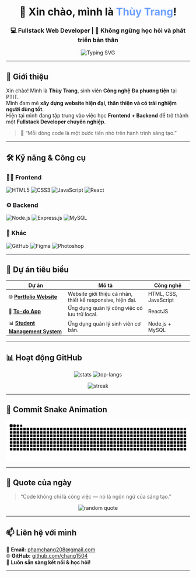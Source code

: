 
<!-- Header / Banner -->
<h1 align="center">👋 Xin chào, mình là <span style="color:#70a1ff;">Thùy Trang</span>!</h1>
<h3 align="center">💻 Fullstack Web Developer | 🌱 Không ngừng học hỏi và phát triển bản thân</h3>

<p align="center">
  <img src="https://readme-typing-svg.herokuapp.com?font=Fira+Code&size=20&pause=1000&color=70A1FF&center=true&vCenter=true&width=600&lines=👩‍💻+Yêu+công+nghệ+và+lập+trình;☕+Code+%2B+Design+%3D+My+passion;🚀+Hướng+đến+trở+thành+Fullstack+Developer" alt="Typing SVG" />
</p>

---

## 📄 Giới thiệu
Xin chào! Mình là **Thùy Trang**, sinh viên **Công nghệ Đa phương tiện** tại PTIT.  
Mình đam mê **xây dựng website hiện đại, thân thiện và có trải nghiệm người dùng tốt**.  
Hiện tại mình đang tập trung vào việc học **Frontend + Backend** để trở thành một **Fullstack Developer chuyên nghiệp**.  
> 💬 “Mỗi dòng code là một bước tiến nhỏ trên hành trình sáng tạo.”

---

## 🛠️ Kỹ năng & Công cụ

### 👩‍💻 Frontend
![HTML5](https://img.shields.io/badge/-HTML5-E34F26?logo=html5&logoColor=white&style=for-the-badge)
![CSS3](https://img.shields.io/badge/-CSS3-1572B6?logo=css3&logoColor=white&style=for-the-badge)
![JavaScript](https://img.shields.io/badge/-JavaScript-F7DF1E?logo=javascript&logoColor=black&style=for-the-badge)
![React](https://img.shields.io/badge/-React-61DAFB?logo=react&logoColor=black&style=for-the-badge)

### ⚙️ Backend
![Node.js](https://img.shields.io/badge/-Node.js-339933?logo=node.js&logoColor=white&style=for-the-badge)
![Express.js](https://img.shields.io/badge/-Express.js-000000?logo=express&logoColor=white&style=for-the-badge)
![MySQL](https://img.shields.io/badge/-MySQL-4479A1?logo=mysql&logoColor=white&style=for-the-badge)

### 🧰 Khác
![GitHub](https://img.shields.io/badge/-GitHub-181717?logo=github&logoColor=white&style=for-the-badge)
![Figma](https://img.shields.io/badge/-Figma-F24E1E?logo=figma&logoColor=white&style=for-the-badge)
![Photoshop](https://img.shields.io/badge/-Photoshop-31A8FF?logo=adobephotoshop&logoColor=white&style=for-the-badge)

---

## 🚀 Dự án tiêu biểu

| Dự án | Mô tả | Công nghệ |
|-------|--------|------------|
| 🌐 [**Portfolio Website**](https://github.com/chang1504/portfolio) | Website giới thiệu cá nhân, thiết kế responsive, hiện đại. | HTML, CSS, JavaScript |
| 📝 [**To-do App**](https://github.com/chang1504/todo-app) | Ứng dụng quản lý công việc có lưu trữ local. | ReactJS |
| 📊 [**Student Management System**](https://github.com/chang1504/student-management) | Ứng dụng quản lý sinh viên cơ bản. | Node.js + MySQL |

---

## 📊 Hoạt động GitHub

<p align="center">
  <img src="https://github-readme-stats.vercel.app/api?username=chang1504&show_icons=true&theme=tokyonight" alt="stats" height="165"/>
  <img src="https://github-readme-stats.vercel.app/api/top-langs/?username=chang1504&layout=compact&theme=tokyonight" alt="top-langs" height="165"/>
</p>

<p align="center">
  <img src="https://github-readme-streak-stats.herokuapp.com/?user=chang1504&theme=tokyonight" alt="streak" height="165"/>
</p>

---


## 🐍 Commit Snake Animation
<p align="center">
  <img src="https://github.com/chang1504/chang1504/blob/output/github-contribution-grid-snake.svg" alt="snake animation"/>
</p>

---

## 🧠 Quote của ngày
> “Code không chỉ là công việc — nó là ngôn ngữ của sáng tạo.”  

<p align="center">
  <img src="https://quotes-github-readme.vercel.app/api?type=horizontal&theme=tokyonight" alt="random quote"/>
</p>

---

## 📫 Liên hệ với mình
📧 **Email:** [phamchang208@gmail.com](mailto:phamchang208@gmail.com)  
🌐 **GitHub:** [github.com/chang1504](https://github.com/chang1504)  
💬 **Luôn sẵn sàng kết nối & học hỏi!**

---


